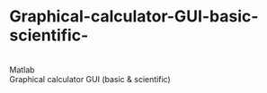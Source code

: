 # Graphical-calculator-GUI-basic-scientific-

<br>
Matlab
<br>
Graphical calculator GUI (basic & scientific)
